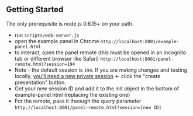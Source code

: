 ## Getting Started
The only prerequisite is node.js 0.6.15+ on your path.

* run `scripts/web-server.js`
* open the example panel in Chrome `http://localhost:8001/example-panel.html`
* to interact, open the panel remote (this must be opened in an incognito tab or different browser like Safari) `http://localhost:8001/panel-remote.html?session=194`
* Note - the default session is `194`. If you are making changes and testing locally, [you'll need a new private session](http://onslyde.com/) <- click the "create presentation" button.
* Get your new session ID and add it to the init object in the bottom of example-panel.html (replacing the existing one)
* For the remote, pass it theough the query parameter `http://localhost:8001/panel-remote.html?session=[new ID]`
